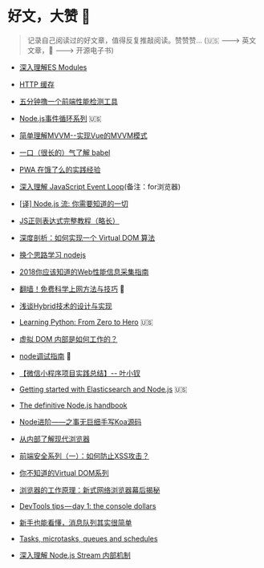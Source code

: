 # 好文，大赞 :100:

> 记录自己阅读过的好文章，值得反复推敲阅读。赞赞赞... (:us: ---> 英文文章，:book: ---> 开源电子书)

- [深入理解ES Modules](https://www.zcfy.cc/article/es-modules-a-cartoon-deep-dive-mozilla-hacks-the-web-developer-blog)

- [HTTP 缓存](https://blog.ymfe.org/HTTP-Cache/)
- [五分钟撸一个前端性能检测工具](https://juejin.im/post/5b7a50c0e51d4538af60d995)
- [Node.js事件循环系列](https://jsblog.insiderattack.net/event-loop-and-the-big-picture-nodejs-event-loop-part-1-1cb67a182810) :us:
- [简单理解MVVM--实现Vue的MVVM模式](https://zhuanlan.zhihu.com/p/38296857)
- [一口（很长的）气了解 babel](https://zhuanlan.zhihu.com/p/43249121)
- [PWA 在饿了么的实践经验](https://zhuanlan.zhihu.com/p/25800461)
- [深入理解 JavaScript Event Loop](https://zhuanlan.zhihu.com/p/34229323)(备注：for浏览器)

- [[译] Node.js 流: 你需要知道的一切](https://juejin.im/post/5940a9c3128fe1006a0ab176)
- [JS正则表达式完整教程（略长）](https://juejin.im/post/5965943ff265da6c30653879)
- [深度剖析：如何实现一个 Virtual DOM 算法](https://github.com/livoras/blog/issues/13)
- [换个思路学习 nodejs](https://github.com/wangfupeng1988/node-tutorial)
- [2018你应该知道的Web性能信息采集指南](https://mp.weixin.qq.com/s/UYcMeqZGblupVpGue-IThg)
- [翻墙！免费科学上网方法与技巧](https://loremwalker.github.io/fq-book/\#/) :book:
- [浅谈Hybrid技术的设计与实现](http://www.cnblogs.com/yexiaochai/p/4921635.html) 
- [Learning Python: From Zero to Hero](https://medium.freecodecamp.org/learning-python-from-zero-to-hero-120ea540b567) :us:
- [虚拟 DOM 内部是如何工作的？](https://www.zcfy.cc/article/the-inner-workings-of-virtual-dom-rajaraodv-medium-3248.html\?t\=selection) 
- [node调试指南](https://github.com/nswbmw/node-in-debugging) :book:
- [【微信小程序项目实践总结】-- 叶小钗](https://www.cnblogs.com/yexiaochai/p/9437101.html) 
- [Getting started with Elasticsearch and Node.js](https://compose.com/articles/getting-started-with-elasticsearch-and-node/) :us:
- [The definitive Node.js handbook](https://medium.freecodecamp.org/the-definitive-node-js-handbook-6912378afc6e) 
- [Node进阶——之事无巨细手写Koa源码](https://mp.weixin.qq.com/s/DHHu-lUOOmLYw57H05LaBg) 
- [从内部了解现代浏览器](https://juejin.im/post/5baca7616fb9a05d290eff2c) 
- [前端安全系列（一）：如何防止XSS攻击？](https://tech.meituan.com/fe_security.html)
- [你不知道的Virtual DOM系列](https://segmentfault.com/a/1190000016129036)
- [浏览器的工作原理：新式网络浏览器幕后揭秘](https://www.html5rocks.com/zh/tutorials/internals/howbrowserswork/) 
- [DevTools tips — day 1: the console dollars](https://medium.com/@tomsu/devtools-tips-day-1-the-console-dollars-3aa0d93e923c) 
- [新手也能看懂，消息队列其实很简单](https://www.itcodemonkey.com/article/12651.html) 
- [Tasks, microtasks, queues and schedules](https://jakearchibald.com/2015/tasks-microtasks-queues-and-schedules/) 
- [深入理解 Node.js Stream 内部机制](http://taobaofed.org/blog/2017/08/31/nodejs-stream/) 
